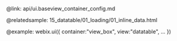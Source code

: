 @link: api/ui.baseview_container_config.md

@relatedsample:
	15_datatable/01_loading/01_inline_data.html

@example:
webix.ui({
	container:"view_box",
	view:"datatable",
	...
})